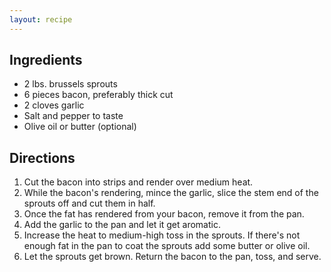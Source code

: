```yaml
---
layout: recipe
---
```


## Ingredients

- 2 lbs. brussels sprouts
- 6 pieces bacon, preferably thick cut
- 2 cloves garlic
- Salt and pepper to taste
- Olive oil or butter (optional)


## Directions

1. Cut the bacon into strips and render over medium heat.
2. While the bacon's rendering, mince the garlic, slice the stem end of the sprouts off and cut them in half.
3. Once the fat has rendered from your bacon, remove it from the pan.
4. Add the garlic to the pan and let it get aromatic.
5. Increase the heat to medium-high toss in the sprouts. If there's not enough fat in the pan to coat the sprouts add some butter or olive oil.
6. Let the sprouts get brown. Return the bacon to the pan, toss, and serve.